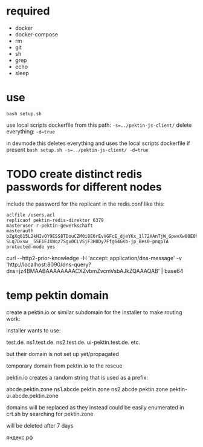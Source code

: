 # required

-   docker
-   docker-compose
-   rm
-   git
-   sh
-   grep
-   echo
-   sleep

# use

`bash setup.sh`

use local scripts dockerfile from this path: `-s=../pektin-js-client/`
delete everything: `-d=true`

in devmode this deletes everything and uses the local scripts dockerfile if present
`bash setup.sh -s=../pektin-js-client/ -d=true`

# TODO create distinct redis passwords for different nodes

include the password for the replicant in the redis.conf like this:

```
aclfile /users.acl
replicaof pektin-redis-direktor 6379
masteruser r-pektin-gewerkschaft
masterauth bZgXq615L2kHIvOY9ESS8TDouCZM0i8E6rEvVGFcE_djeYKx_1l72HAnTjW_GpwvXw80E0hnM-SLq7Dxsw__5SE1EJXWqz7Sgv0CLVSjF3H8Dy7Ffg64GKb-jp_Bes0-pnqpTA
protected-mode yes
```

curl --http2-prior-knowledge -H 'accept: application/dns-message' -v 'http://localhost:8090/dns-query?dns=jz4BMAABAAAAAAAACXZvbmZvcmVsbAJkZQAAAQAB' | base64

# temp pektin domain

create a pektin.io or similar subdomain for the installer to make routing work:

installer wants to use:

test.de.
ns1.test.de.
ns2.test.de.
ui-pektin.test.de.
etc.

but their domain is not set up yet/propagated

temporary domain from pektin.io to the rescue

pektin.io creates a random string that is used as a prefix:

abcde.pektin.zone
ns1.abcde.pektin.zone
ns2.abcde.pektin.zone
pektin-ui.abcde.pektin.zone

domains will be replaced as they instead could be easily enumerated in crt.sh by searching for pektin.zone

will be deleted after 7 days

яндекс.рф
